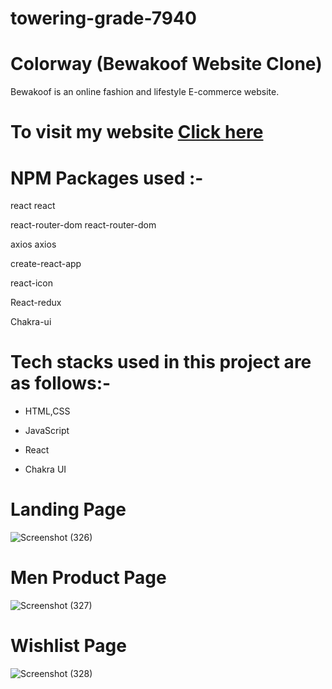 # towering-grade-7940


# Colorway (Bewakoof Website Clone)
Bewakoof is an online fashion and lifestyle E-commerce website.

# To visit my website [Click here](https://towering-grade-7940.vercel.app/)


# NPM Packages used :-

react react

react-router-dom react-router-dom

axios axios

create-react-app

react-icon

React-redux

Chakra-ui

# Tech stacks used in this project are as follows:-

- HTML,CSS

- JavaScript

- React

- Chakra UI

# Landing Page

![Screenshot (326)](https://user-images.githubusercontent.com/119393327/229432854-44d5cf73-c7af-48f0-b817-cd567bc381f2.png)



# Men Product Page

![Screenshot (327)](https://user-images.githubusercontent.com/119393327/229433132-997aa6ad-4e43-4a70-8ad9-dd0852a4ead1.png)


# Wishlist Page

![Screenshot (328)](https://user-images.githubusercontent.com/119393327/229433354-1a23c80a-f346-434a-98bf-2d9dc5d6e62f.png)
